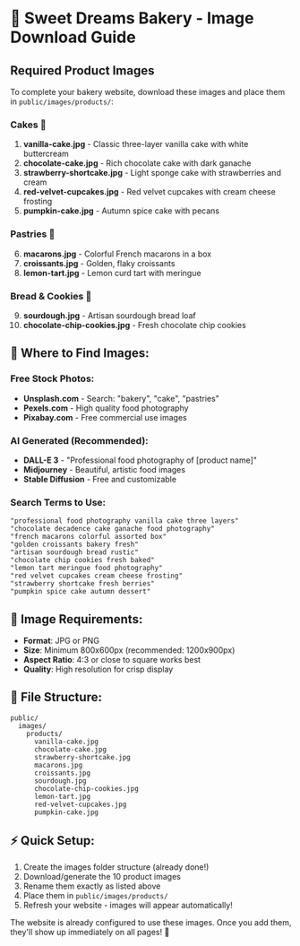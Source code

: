 # 🧁 Sweet Dreams Bakery - Image Download Guide

## Required Product Images

To complete your bakery website, download these images and place them in `public/images/products/`:

### Cakes 🎂
1. **vanilla-cake.jpg** - Classic three-layer vanilla cake with white buttercream
2. **chocolate-cake.jpg** - Rich chocolate cake with dark ganache
3. **strawberry-shortcake.jpg** - Light sponge cake with strawberries and cream
4. **red-velvet-cupcakes.jpg** - Red velvet cupcakes with cream cheese frosting
5. **pumpkin-cake.jpg** - Autumn spice cake with pecans

### Pastries 🥐
6. **macarons.jpg** - Colorful French macarons in a box
7. **croissants.jpg** - Golden, flaky croissants
8. **lemon-tart.jpg** - Lemon curd tart with meringue

### Bread & Cookies 🍞
9. **sourdough.jpg** - Artisan sourdough bread loaf
10. **chocolate-chip-cookies.jpg** - Fresh chocolate chip cookies

## 📸 Where to Find Images:

### Free Stock Photos:
- **Unsplash.com** - Search: "bakery", "cake", "pastries"
- **Pexels.com** - High quality food photography
- **Pixabay.com** - Free commercial use images

### AI Generated (Recommended):
- **DALL-E 3** - "Professional food photography of [product name]"
- **Midjourney** - Beautiful, artistic food images
- **Stable Diffusion** - Free and customizable

### Search Terms to Use:
```
"professional food photography vanilla cake three layers"
"chocolate decadence cake ganache food photography"
"french macarons colorful assorted box"
"golden croissants bakery fresh"
"artisan sourdough bread rustic"
"chocolate chip cookies fresh baked"
"lemon tart meringue food photography"
"red velvet cupcakes cream cheese frosting"
"strawberry shortcake fresh berries"
"pumpkin spice cake autumn dessert"
```

## 🔧 Image Requirements:
- **Format**: JPG or PNG
- **Size**: Minimum 800x600px (recommended: 1200x900px)
- **Aspect Ratio**: 4:3 or close to square works best
- **Quality**: High resolution for crisp display

## 📁 File Structure:
```
public/
  images/
    products/
      vanilla-cake.jpg
      chocolate-cake.jpg
      strawberry-shortcake.jpg
      macarons.jpg
      croissants.jpg
      sourdough.jpg
      chocolate-chip-cookies.jpg
      lemon-tart.jpg
      red-velvet-cupcakes.jpg
      pumpkin-cake.jpg
```

## ⚡ Quick Setup:
1. Create the images folder structure (already done!)
2. Download/generate the 10 product images
3. Rename them exactly as listed above
4. Place them in `public/images/products/`
5. Refresh your website - images will appear automatically!

The website is already configured to use these images. Once you add them, they'll show up immediately on all pages! 🎉
